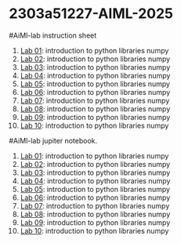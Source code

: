 # 2303a51227-AIML-2025
#AiMl-lab instruction sheet
1.  [Lab 01](https://github.com/Abhilashvadukari/2303a51227-AIML-2025/blob/e115d1418639f10cc5e11ff56a0df397dd59f254/Aiml_1.pdf): introduction to python libraries numpy
2.  [Lab 02](https://github.com/Abhilashvadukari/2303a51227-AIML-2025/blob/e115d1418639f10cc5e11ff56a0df397dd59f254/AIML_A2.pdf): introduction to python libraries numpy
3.  [Lab 03](https://github.com/Abhilashvadukari/2303a51227-AIML-2025/blob/e115d1418639f10cc5e11ff56a0df397dd59f254/AIML_A3.pdf): introduction to python libraries numpy
4.  [Lab 04](https://github.com/Abhilashvadukari/2303a51227-AIML-2025/blob/e115d1418639f10cc5e11ff56a0df397dd59f254/AIML_A4%20(1).pdf): introduction to python libraries numpy
5.  [Lab 05](https://github.com/Abhilashvadukari/2303a51227-AIML-2025/blob/6e82d8011f829cc90f046dccaf318012ad3f8081/AIML_5.pdf): introduction to python libraries numpy
6.  [Lab 06](https://github.com/Abhilashvadukari/2303a51227-AIML-2025/blob/f9c82c0e00ea86a975f68d65b3932f7475fbce29/AIML_A6%20(1).pdf): introduction to python libraries numpy
7.  [Lab 07](): introduction to python libraries numpy
8.  [Lab 08](): introduction to python libraries numpy
9.  [Lab 09](): introduction to python libraries numpy
10.  [Lab 10](): introduction to python libraries numpy

#AiMl-lab jupiter notebook.
1.  [Lab 01](https://github.com/Abhilashvadukari/2303a51227-AIML-2025/blob/fbfffff14ba321091066c0e3b394599cbea49e4c/Lab1.ipynb): introduction to python libraries numpy
2.  [Lab 02](https://github.com/Abhilashvadukari/2303a51227-AIML-2025/blob/e115d1418639f10cc5e11ff56a0df397dd59f254/LAB%20ASSINGMENT%202.ipynb): introduction to python libraries numpy
3.  [Lab 03](https://github.com/Abhilashvadukari/2303a51227-AIML-2025/blob/d9de23de922f7cc164a4beb5c31d70894524a108/Lab03_AIML.ipynb): introduction to python libraries numpy
4.  [Lab 04](https://github.com/Abhilashvadukari/2303a51227-AIML-2025/blob/e115d1418639f10cc5e11ff56a0df397dd59f254/Lab4.ipynb): introduction to python libraries numpy
5.  [Lab 05](https://github.com/Abhilashvadukari/2303a51227-AIML-2025/blob/e115d1418639f10cc5e11ff56a0df397dd59f254/Lab05_AIML.ipynb): introduction to python libraries numpy
6.  [Lab 06](https://github.com/Abhilashvadukari/2303a51227-AIML-2025/blob/ff28c8b602de8be8d2887a067824209d4c24c576/LAB-6.ipynb): introduction to python libraries numpy
7.  [Lab 07](): introduction to python libraries numpy
8.  [Lab 08](): introduction to python libraries numpy
9.  [Lab 09](): introduction to python libraries numpy
10.  [Lab 10](): introduction to python libraries numpy



